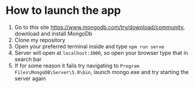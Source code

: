 # How to launch the app

1. Go to this site https://www.mongodb.com/try/download/community, download and install MongoDb
2. Clone my repository
3. Open your preferred terminal inside and type `npm run serve`
4. Server will open at `localhost:3000`, so open your browser type that in search bar
5. If for some reason it fails try navigating to `Program Files\MongoDB\Server\5.0\bin`, launch mongo.exe and try starting the server again
